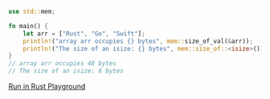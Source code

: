 ```rust
use std::mem;

fn main() {
    let arr = ["Rust", "Go", "Swift"];
    println!("array arr occupies {} bytes", mem::size_of_val(&arr));
    println!("The size of an isize: {} bytes", mem::size_of::<isize>());
}
// array arr occupies 48 bytes
// The size of an isize: 8 bytes
```
[Run in Rust Playground](https://play.rust-lang.org/?version=stable&mode=debug&edition=2021&gist=51768a904bb32623f4921fc8e6e51247&version=stable)
